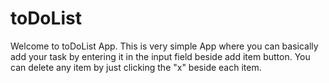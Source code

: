# toDoList

Welcome to toDoList App. This is very simple App where you can basically add your task by entering it in the input field beside add item button. You can delete any item by just clicking the "x" beside each item.
